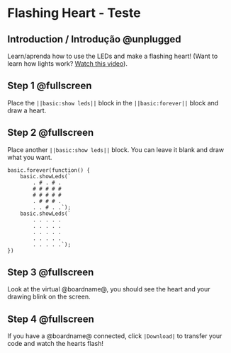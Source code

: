 # Flashing Heart - Teste

## Introduction / Introdução @unplugged

Learn/aprenda how to use the LEDs and make a flashing heart! 
(Want to learn how lights work? [Watch this video](https://youtu.be/qqBmvHD5bCw)).

## Step 1 @fullscreen

Place the ``||basic:show leds||`` block in the ``||basic:forever||`` block and draw a heart.

## Step 2 @fullscreen

Place another ``||basic:show leds||`` block. You can leave it blank and draw what you want.

```blocks
basic.forever(function() {
    basic.showLeds(`
        . # . # .
        # # # # #
        # # # # #
        . # # # .
        . . # . .`);
    basic.showLeds(`
        . . . . .
        . . . . .
        . . . . .
        . . . . .
        . . . . .`);
})
```

## Step 3 @fullscreen

Look at the virtual @boardname@, you should see the heart and your drawing blink on the screen.

## Step 4 @fullscreen

If you have a @boardname@ connected, click ``|Download|`` to transfer your code and watch the hearts flash!
